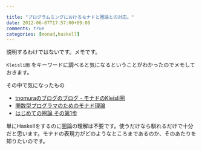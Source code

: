 ```yaml
---

title: "プログラムミングにおけるモナドと圏論との対応。"
date: 2012-06-07T17:57:00+09:00
comments: true
categories: [monad,haskell]
---
```

説明するわけではないです。メモです。

`Kleisli圏` をキーワードに調べると気になるということがわかったのでメモしておきます。

その中で気になったもの

* [tnomuraのブログのブログ - モナドのKleisli圏](http://tnomura9.exblog.jp/12138525/)
* [関数型プログラマのためのモナド理論](http://takeichi.ipl-lab.org/~hamana/local/monad2.pdf)
* [はじめての圏論 その第1歩](http://d.hatena.ne.jp/m-hiyama/20060821/1156120185)

単にHaskellをするのに圏論の理解は不要です。使うだけなら馴れるだけで十分だと思います。モナドの表現力がどのようなところまであるのか、そのあたりを知りたいのです。
